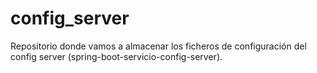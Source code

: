 # config_server

Repositorio donde vamos a almacenar los ficheros de configuración del config server (spring-boot-servicio-config-server).
